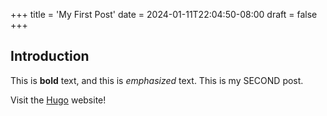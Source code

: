 +++
title = 'My First Post'
date = 2024-01-11T22:04:50-08:00
draft = false
+++

## Introduction

This is **bold** text, and this is *emphasized* text. This is my SECOND post. 

Visit the [Hugo](https://gohugo.io) website! 
